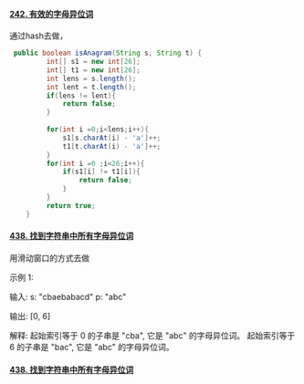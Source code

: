 #### [242. 有效的字母异位词](https://leetcode-cn.com/problems/valid-anagram/)



通过hash去做，

```java
 public boolean isAnagram(String s, String t) {
         int[] s1 = new int[26];
         int[] t1 = new int[26];
         int lens = s.length();
         int lent = t.length();
         if(lens != lent){
             return false;
         }
         
         for(int i =0;i<lens;i++){
             s1[s.charAt(i) - 'a']++;
             t1[t.charAt(i) - 'a']++;
         }  
         for(int i =0 ;i<26;i++){
             if(s1[i] != t1[i]){
                 return false;
             }
         }
         return true;
    }
```



#### [438. 找到字符串中所有字母异位词](https://leetcode-cn.com/problems/find-all-anagrams-in-a-string/)

用滑动窗口的方式去做



示例 1:

输入:
s: "cbaebabacd" p: "abc"

输出:
[0, 6]

解释:
起始索引等于 0 的子串是 "cba", 它是 "abc" 的字母异位词。
起始索引等于 6 的子串是 "bac", 它是 "abc" 的字母异位词。







#### [438. 找到字符串中所有字母异位词](https://leetcode-cn.com/problems/find-all-anagrams-in-a-string/)

